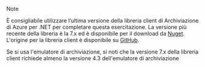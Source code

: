 > [!NOTE]
> È consigliabile utilizzare l’ultima versione della libreria client di Archiviazione di Azure per .NET per completare questa esercitazione. La versione più recente della libreria è la 7.x ed è disponibile per il download da [Nuget](https://www.nuget.org/packages/WindowsAzure.Storage/). L'origine per la libreria client è disponibile su [GitHub](https://github.com/Azure/azure-storage-net).
> 
> Se si usa l'emulatore di archiviazione, si noti che la versione 7.x della libreria client richiede almeno la versione 4.3 dell'emulatore di archiviazione
> 
> 

<!---HONumber=AcomDC_0420_2016-->